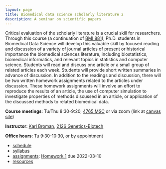 ```yaml
---
layout: page
title: Biomedical data science scholarly literature 2
description: A seminar on scientific papers
---
```


Critical evaluation of the scholarly literature is a crucial skill for
researchers. Through this course (a continuation of [BMI
881](https://kbroman.org/BMI881)), Ph.D. students in Biomedical Data Science will develop this
valuable skill by focused reading and discussion of a variety of
journal articles of present or historical importance the biomedical
sciences literature, including biostatistics, biomedical informatics,
and relevant topics in statistics and computer science. Students will
read and discuss one article or a small group of related articles each
week. Students will provide short written summaries in advance of
discussion. In addition to the readings and discussion,
there will be two written homework assignments
related to the articles under discussion. These homework assignments
will involve an effort to reproduce the results of an article, the use
of computer simulation to investigate properties of methods discussed
in an article, or application of the discussed methods to related
biomedical data.

**Course meetings**: Tu/Thu 8:30-9:20, [4765 MSC](https://www.biostat.wisc.edu/~kbroman/4765msc.html)
or via zoom (link at [canvas site](https://canvas.wisc.edu/courses/295302))

**Instructor**: [Karl Broman](https://kbroman.org), [2126
Genetics-Biotech](https://map.wisc.edu/s/5gyvnffv)

**Office hours**: Tu 9:30-10:30, or by appointment

- [schedule](schedule.html)
- [syllabus](syllabus.html)
- [assignments](assignments.html): [Homework 1](hw1.html) due 2022-03-10
- [resources](resources.html)
